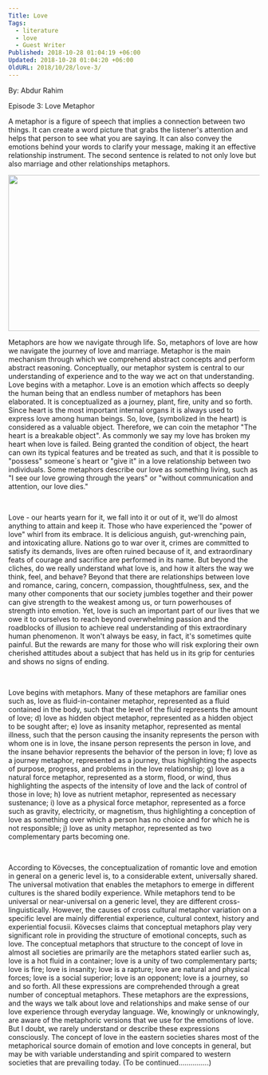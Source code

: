 ```yaml
---
Title: Love
Tags:
  - literature
  - love
  - Guest Writer
Published: 2018-10-28 01:04:19 +06:00
Updated: 2018-10-28 01:04:20 +06:00
OldURL: 2018/10/28/love-3/
---
```


By: Abdur Rahim

Episode 3: Love Metaphor

A metaphor is a figure of speech that implies a connection between two things. It can create a word picture that grabs the listener's attention and helps that person to see what you are saying. It can also convey the emotions behind your words to clarify your message, making it an effective relationship instrument. The second sentence is related to not only love but also marriage and other relationships metaphors.

<a href="https://enblog.muktomona.com/2018/10/28/love-3/love-3-pic/" rel="attachment wp-att-9944"><img class="aligncenter size-large wp-image-9944" src="/wp-content/uploads/2018/10/Love-3-pic-1024x479.jpg" alt="" width="669" height="313" /></a>

Metaphors are how we navigate through life. So, metaphors of love are how we navigate the journey of love and marriage. Metaphor is the main mechanism through which we comprehend abstract concepts and perform abstract reasoning. Conceptually, our metaphor system is central to our understanding of experience and to the way we act on that understanding. Love begins with a metaphor. Love is an emotion which affects so deeply the human being that an endless number of metaphors has been elaborated. It is conceptualized as a journey, plant, fire, unity and so forth. Since heart is the most important internal organs it is always used to express love among human beings. So, love, (symbolized in the heart) is considered as a valuable object. Therefore, we can coin the metaphor "The heart is a breakable object". As commonly we say my love has broken my heart when love is failed. Being granted the condition of object, the heart can own its typical features and be treated as such, and that it is possible to "possess" someone´s heart or "give it" in a love relationship between two individuals. Some metaphors describe our love as something living, such as "I see our love growing through the years" or "without communication and attention, our love dies."

&nbsp;

Love - our hearts yearn for it, we fall into it or out of it, we'll do almost anything to attain and keep it. Those who have experienced the "power of love" whirl from its embrace. It is delicious anguish, gut-wrenching pain, and intoxicating allure. Nations go to war over it, crimes are committed to satisfy its demands, lives are often ruined because of it, and extraordinary feats of courage and sacrifice are performed in its name. But beyond the cliches, do we really understand what love is, and how it alters the way we think, feel, and behave? Beyond that there are relationships between love and romance, caring, concern, compassion, thoughtfulness, sex, and the many other components that our society jumbles together and their power can give strength to the weakest among us, or turn powerhouses of strength into emotion. Yet, love is such an important part of our lives that we owe it to ourselves to reach beyond overwhelming passion and the roadblocks of illusion to achieve real understanding of this extraordinary human phenomenon. It won't always be easy, in fact, it's sometimes quite painful. But the rewards are many for those who will risk exploring their own cherished attitudes about a subject that has held us in its grip for centuries and shows no signs of ending.

&nbsp;

Love begins with metaphors. Many of these metaphors are familiar ones such as, love as fluid-in-container metaphor, represented as a fluid contained in the body, such that the level of the fluid represents the amount of love; d) love as hidden object metaphor, represented as a hidden object to be sought after; e) love as insanity metaphor, represented as mental illness, such that the person causing the insanity represents the person with whom one is in love, the insane person represents the person in love, and the insane behavior represents the behavior of the person in love; f) love as a journey metaphor, represented as a journey, thus highlighting the aspects of purpose, progress, and problems in the love relationship; g) love as a natural force metaphor, represented as a storm, flood, or wind, thus highlighting the aspects of the intensity of love and the lack of control of those in love; h) love as nutrient metaphor, represented as necessary sustenance; i) love as a physical force metaphor, represented as a force such as gravity, electricity, or magnetism, thus highlighting a conception of love as something over which a person has no choice and for which he is not responsible; j) love as unity metaphor, represented as two complementary parts becoming one.

&nbsp;

According to Kövecses, the conceptualization of romantic love and emotion in general on a generic level is, to a considerable extent, universally shared. The universal motivation that enables the metaphors to emerge in different cultures is the shared bodily experience. While metaphors tend to be universal or near-universal on a generic level, they are different cross-linguistically. However, the causes of cross cultural metaphor variation on a specific level are mainly differential experience, cultural context, history and experiential focusii. Kövecses claims that conceptual metaphors play very significant role in providing the structure of emotional concepts, such as love. The conceptual metaphors that structure to the concept of love in almost all societies are primarily are the metaphors stated earlier such as, love is a hot fluid in a container; love is a unity of two complementary parts; love is fire; love is insanity; love is a rapture; love are natural and physical forces; love is a social superior; love is an opponent; love is a journey, so and so forth. All these expressions are comprehended through a great number of conceptual metaphors. These metaphors are the expressions, and the ways we talk about love and relationships and make sense of our love experience through everyday language. We, knowingly or unknowingly, are aware of the metaphoric versions that we use for the emotions of love. But I doubt, we rarely understand or describe these expressions consciously. The concept of love in the eastern societies shares most of the metaphorical source domain of emotion and love concepts in general, but may be with variable understanding and spirit compared to western societies that are prevailing today. (To be continued...............)

&nbsp;

&nbsp;
